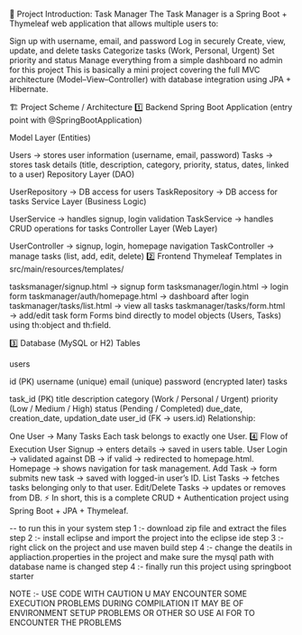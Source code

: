 📌 Project Introduction: Task Manager
The Task Manager is a Spring Boot + Thymeleaf web application that allows multiple users to:

Sign up with username, email, and password
Log in securely
Create, view, update, and delete tasks
Categorize tasks (Work, Personal, Urgent)
Set priority and status
Manage everything from a simple dashboard
no admin for this project
This is basically a mini project covering the full MVC architecture (Model–View–Controller) with database integration using JPA + Hibernate.

🏗 Project Scheme / Architecture
1️⃣ Backend
Spring Boot Application (entry point with @SpringBootApplication)

Model Layer (Entities)

Users → stores user information (username, email, password)
Tasks → stores task details (title, description, category, priority, status, dates, linked to a user)
Repository Layer (DAO)

UserRepository → DB access for users
TaskRepository → DB access for tasks
Service Layer (Business Logic)

UserService → handles signup, login validation
TaskService → handles CRUD operations for tasks
Controller Layer (Web Layer)

UserController → signup, login, homepage navigation
TaskController → manage tasks (list, add, edit, delete)
2️⃣ Frontend
Thymeleaf Templates in src/main/resources/templates/

tasksmanager/signup.html → signup form
tasksmanager/login.html → login form
taskmanager/auth/homepage.html → dashboard after login
taskmanager/tasks/list.html → view all tasks
taskmanager/tasks/form.html → add/edit task form
Forms bind directly to model objects (Users, Tasks) using th:object and th:field.

3️⃣ Database (MySQL or H2)
Tables

users

id (PK)
username (unique)
email (unique)
password (encrypted later)
tasks

task_id (PK)
title
description
category (Work / Personal / Urgent)
priority (Low / Medium / High)
status (Pending / Completed)
due_date, creation_date, updation_date
user_id (FK → users.id)
Relationship:

One User → Many Tasks
Each task belongs to exactly one User.
4️⃣ Flow of Execution
User Signup → enters details → saved in users table.
User Login → validated against DB → if valid → redirected to homepage.html.
Homepage → shows navigation for task management.
Add Task → form submits new task → saved with logged-in user’s ID.
List Tasks → fetches tasks belonging only to that user.
Edit/Delete Tasks → updates or removes from DB.
⚡ In short, this is a complete CRUD + Authentication project using Spring Boot + JPA + Thymeleaf.

-- to run this in your system step 1 :- download zip file and extract the files step 2 :- install eclipse and import the project into the eclipse ide step 3 :- right click on the project and use maven build step 4 :- change the deatils in appliaction.properties in the project and make sure the mysql path with database name is changed step 4 :- finally run this project using springboot starter

NOTE :- USE CODE WITH CAUTION U MAY ENCOUNTER SOME EXECUTION PROBLEMS DURING COMPILATION IT MAY BE OF ENVIRONMENT SETUP PROBLEMS OR OTHER SO USE AI FOR TO ENCOUNTER THE PROBLEMS
